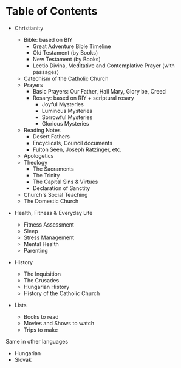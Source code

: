 # Table of Contents

- Christianity

  - Bible: based on BIY
    - Great Adventure Bible Timeline
    - Old Testament (by Books)
    - New Testament (by Books)
    - Lectio Divina, Meditative and Contemplative Prayer (with passages)
  - Catechism of the Catholic Church
  - Prayers
    - Basic Prayers: Our Father, Hail Mary, Glory be, Creed
    - Rosary: based on RIY + scriptural rosary
      - Joyful Mysteries
      - Luminous Mysteries
      - Sorrowful Mysteries
      - Glorious Mysteries
  - Reading Notes
    - Desert Fathers
    - Encyclicals, Council documents
    - Fulton Seen, Joseph Ratzinger, etc.
  - Apologetics
  - Theology
    - The Sacraments
    - The Trinity
    - The Capital Sins & Virtues
    - Declaration of Sanctity
  - Church's Social Teaching
  - The Domestic Church

- Health, Fitness & Everyday Life

  - Fitness Assessment
  - Sleep
  - Stress Management
  - Mental Health
  - Parenting

- History

  - The Inquisition
  - The Crusades
  - Hungarian History
  - History of the Catholic Church

- Lists

  - Books to read
  - Movies and Shows to watch
  - Trips to make

Same in other languages

- Hungarian
- Slovak
